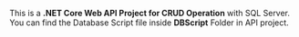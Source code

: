 This is a <b>.NET Core Web API Project for CRUD Operation</b> with SQL Server. You can find the Database Script file inside <b>DBScript</b> Folder in API project.
